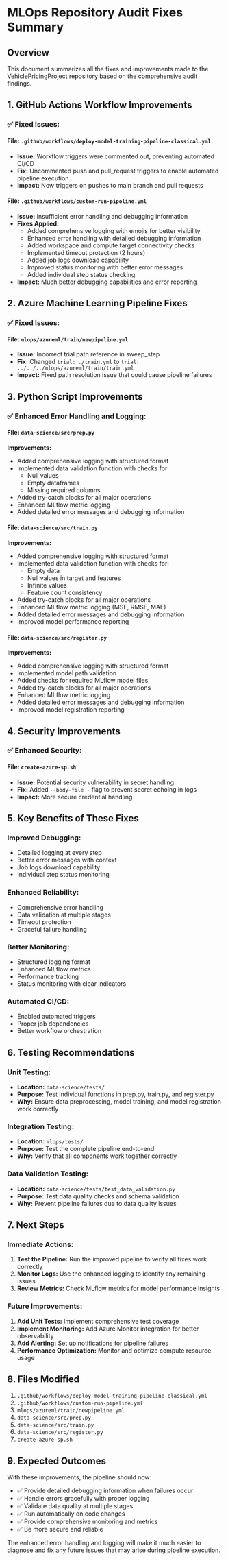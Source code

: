 # MLOps Repository Audit Fixes Summary 

## Overview
This document summarizes all the fixes and improvements made to the VehiclePricingProject repository based on the comprehensive audit findings.

## 1. GitHub Actions Workflow Improvements

### ✅ **Fixed Issues:**

#### **File:** `.github/workflows/deploy-model-training-pipeline-classical.yml`
- **Issue:** Workflow triggers were commented out, preventing automated CI/CD
- **Fix:** Uncommented push and pull_request triggers to enable automated pipeline execution
- **Impact:** Now triggers on pushes to main branch and pull requests

#### **File:** `.github/workflows/custom-run-pipeline.yml`
- **Issue:** Insufficient error handling and debugging information
- **Fixes Applied:**
  - Added comprehensive logging with emojis for better visibility
  - Enhanced error handling with detailed debugging information
  - Added workspace and compute target connectivity checks
  - Implemented timeout protection (2 hours)
  - Added job logs download capability
  - Improved status monitoring with better error messages
  - Added individual step status checking
- **Impact:** Much better debugging capabilities and error reporting

## 2. Azure Machine Learning Pipeline Fixes

### ✅ **Fixed Issues:**

#### **File:** `mlops/azureml/train/newpipeline.yml`
- **Issue:** Incorrect trial path reference in sweep_step
- **Fix:** Changed `trial: ./train.yml` to `trial: ../../../mlops/azureml/train/train.yml`
- **Impact:** Fixed path resolution issue that could cause pipeline failures

## 3. Python Script Improvements

### ✅ **Enhanced Error Handling and Logging:**

#### **File:** `data-science/src/prep.py`
**Improvements:**
- Added comprehensive logging with structured format
- Implemented data validation function with checks for:
  - Null values
  - Empty dataframes
  - Missing required columns
- Added try-catch blocks for all major operations
- Enhanced MLflow metric logging
- Added detailed error messages and debugging information

#### **File:** `data-science/src/train.py`
**Improvements:**
- Added comprehensive logging with structured format
- Implemented data validation function with checks for:
  - Empty data
  - Null values in target and features
  - Infinite values
  - Feature count consistency
- Added try-catch blocks for all major operations
- Enhanced MLflow metric logging (MSE, RMSE, MAE)
- Added detailed error messages and debugging information
- Improved model performance reporting

#### **File:** `data-science/src/register.py`
**Improvements:**
- Added comprehensive logging with structured format
- Implemented model path validation
- Added checks for required MLflow model files
- Added try-catch blocks for all major operations
- Enhanced MLflow metric logging
- Added detailed error messages and debugging information
- Improved model registration reporting

## 4. Security Improvements

### ✅ **Enhanced Security:**

#### **File:** `create-azure-sp.sh`
- **Issue:** Potential security vulnerability in secret handling
- **Fix:** Added `--body-file -` flag to prevent secret echoing in logs
- **Impact:** More secure credential handling

## 5. Key Benefits of These Fixes

### **Improved Debugging:**
- Detailed logging at every step
- Better error messages with context
- Job logs download capability
- Individual step status monitoring

### **Enhanced Reliability:**
- Comprehensive error handling
- Data validation at multiple stages
- Timeout protection
- Graceful failure handling

### **Better Monitoring:**
- Structured logging format
- Enhanced MLflow metrics
- Performance tracking
- Status monitoring with clear indicators

### **Automated CI/CD:**
- Enabled automated triggers
- Proper job dependencies
- Better workflow orchestration

## 6. Testing Recommendations

### **Unit Testing:**
- **Location:** `data-science/tests/`
- **Purpose:** Test individual functions in prep.py, train.py, and register.py
- **Why:** Ensure data preprocessing, model training, and model registration work correctly

### **Integration Testing:**
- **Location:** `mlops/tests/`
- **Purpose:** Test the complete pipeline end-to-end
- **Why:** Verify that all components work together correctly

### **Data Validation Testing:**
- **Location:** `data-science/tests/test_data_validation.py`
- **Purpose:** Test data quality checks and schema validation
- **Why:** Prevent pipeline failures due to data quality issues

## 7. Next Steps

### **Immediate Actions:**
1. **Test the Pipeline:** Run the improved pipeline to verify all fixes work correctly
2. **Monitor Logs:** Use the enhanced logging to identify any remaining issues
3. **Review Metrics:** Check MLflow metrics for model performance insights

### **Future Improvements:**
1. **Add Unit Tests:** Implement comprehensive test coverage
2. **Implement Monitoring:** Add Azure Monitor integration for better observability
3. **Add Alerting:** Set up notifications for pipeline failures
4. **Performance Optimization:** Monitor and optimize compute resource usage

## 8. Files Modified

1. `.github/workflows/deploy-model-training-pipeline-classical.yml`
2. `.github/workflows/custom-run-pipeline.yml`
3. `mlops/azureml/train/newpipeline.yml`
4. `data-science/src/prep.py`
5. `data-science/src/train.py`
6. `data-science/src/register.py`
7. `create-azure-sp.sh`

## 9. Expected Outcomes

With these improvements, the pipeline should now:
- ✅ Provide detailed debugging information when failures occur
- ✅ Handle errors gracefully with proper logging
- ✅ Validate data quality at multiple stages
- ✅ Run automatically on code changes
- ✅ Provide comprehensive monitoring and metrics
- ✅ Be more secure and reliable

The enhanced error handling and logging will make it much easier to diagnose and fix any future issues that may arise during pipeline execution. 